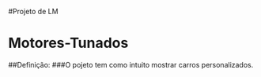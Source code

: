 #Projeto de LM

# Motores-Tunados
##Definição:
###O pojeto tem como intuito mostrar carros personalizados.
